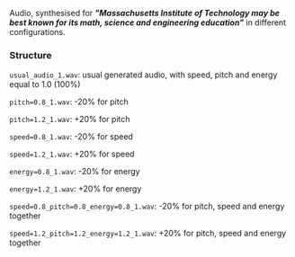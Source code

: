 Audio, synthesised for ***"Massachusetts Institute of Technology may be best known for its math, science and engineering education"*** in different configurations.

### Structure

`usual_audio_1.wav`: usual generated audio, with speed, pitch and energy equal to 1.0 (100%)

`pitch=0.8_1.wav`: -20% for pitch

`pitch=1.2_1.wav`: +20% for pitch

`speed=0.8_1.wav`: -20% for speed

`speed=1.2_1.wav`: +20% for speed

`energy=0.8_1.wav`: -20% for energy

`energy=1.2_1.wav`: +20% for energy

`speed=0.8_pitch=0.8_energy=0.8_1.wav`: -20% for pitch, speed and energy together

`speed=1.2_pitch=1.2_energy=1.2_1.wav`: +20% for pitch, speed and energy together
